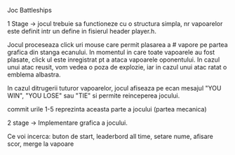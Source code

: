 Joc Battleships

1 Stage -> jocul trebuie sa functioneze cu o structura simpla, nr vapoarelor este definit intr un define in fisierul header player.h. 

Jocul proceseaza click uri mouse care permit plasarea a # vapore pe partea grafica din stanga ecanului. In momentul in care toate vapoarele au fost plasate, click ul este inregistrat pt a ataca vapoarele oponentului. In cazul unui atac reusit, vom vedea o poza de 
explozie, iar in cazul unui atac ratat o emblema albastra. 

In cazul ditrugerii tuturor vapoarelor, jocul afiseaza pe ecan mesajul "YOU WIN", "YOU LOSE" sau "TIE" si permite reinceperea jocului.

commit urile 1-5 reprezinta aceasta parte a jocului (partea mecanica)

2 stage -> Implementare grafica a jocului.

Ce voi incerca: buton de start, leaderbord all time, setare nume, afisare scor, merge la vapoare
